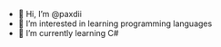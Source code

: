 - 👋 Hi, I’m @paxdii
- 👀 I’m interested in learning programming languages
- 🌱 I’m currently learning C#
